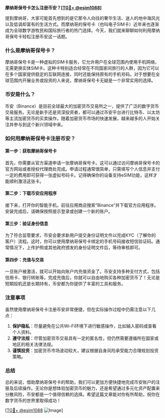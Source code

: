 **摩纳哥保号卡怎么注册币安？[[TG💪+ @esim1088](https://t.me/s/esim1088)]**

提到摩纳哥，大家可能首先想到的是它那令人向往的奢华生活、迷人的地中海风光以及低调却富有的生活方式。而摩纳哥的保号卡（也叫电子SIM卡）近年来也逐渐成为全球数字游牧民和国际旅行者的热门选择。今天，我们就来聊聊如何利用摩纳哥保号卡轻松注册币安这一话题。

### 什么是摩纳哥保号卡？

摩纳哥保号卡是一种虚拟的SIM卡服务，它允许用户在全球范围内使用手机网络，无需更换实体SIM卡。这种卡特别适合经常在不同国家间旅行的人群，因为它可以在多个国家提供稳定的互联网连接，同时还能保持原有的手机号码。对于想要在全球范围内开展业务或投资的人来说，摩纳哥保号卡无疑是一个非常实用的选择。

### 币安是什么？

币安（Binance）是目前全球最大的加密货币交易所之一，提供了广泛的数字货币交易服务。无论是新手还是资深投资者，都可以通过币安平台进行比特币、以太坊等主流加密货币的买卖操作。随着加密货币市场的快速发展，越来越多的人开始关注并参与到这个新兴领域中来。

### 如何用摩纳哥保号卡注册币安？

#### 第一步：获取摩纳哥保号卡

首先，你需要从官方渠道申请一张摩纳哥保号卡。这可以通过访问摩纳哥保号卡的官方网站或者授权代理商处完成。申请过程通常很简单，只需填写个人信息并支付一定的费用即可获得一张虚拟号码卡。记得确保你的设备支持eSIM功能，这样才能顺利激活这张卡。

#### 第二步：下载币安应用程序

接下来，打开你的智能手机，前往应用商店搜索“Binance”并下载官方应用程序。安装完成后，请确保按照提示登录或创建一个新的账户。

#### 第三步：验证身份信息

为了符合监管要求，币安会要求新用户提交身份证明文件以完成KYC（了解你的客户）流程。这时，你可以使用摩纳哥保号卡绑定的手机号码接收短信验证码。通常情况下，上传护照或其他政府颁发的身份证明文件后，等待审核即可。

#### 第四步：充值与交易

一旦账户被激活，就可以开始向账户内充值资金了。币安支持多种支付方式，包括信用卡、银行转账等。完成充值后，你就可以自由地购买各种加密货币了！无论是短期投机还是长期持有，币安都为你提供了丰富的工具和服务。

### 注意事项

虽然使用摩纳哥保号卡注册币安非常便捷，但在实际操作过程中仍需注意以下几点：

1. **保护隐私**：尽量避免在公共Wi-Fi环境下进行敏感操作，比如输入密码或查看个人资料。
2. **遵守法规**：尽管加密货币交易具有一定的匿名性，但仍然需要遵循所在国家或地区的相关法律法规。
3. **谨慎投资**：加密货币市场波动较大，建议根据自身风险承受能力合理规划投资策略。

### 总结

总的来说，借助摩纳哥保号卡的帮助，我们可以更加方便快捷地完成币安账户的注册及后续操作。无论你是想体验加密货币的魅力，还是希望通过多元化资产配置来分散风险，币安都是一个值得信赖的选择。希望这篇文章能对你有所帮助，祝你在数字货币的世界里取得成功！

[[TG💪+ @esim1088](https://t.me/s/esim1088) ![Image](https://i.postimg.cc/4NQfJmqS/Snipaste-2025-05-13-00-14-12.png)]